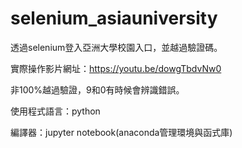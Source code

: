 # selenium_asiauniversity
透過selenium登入亞洲大學校園入口，並越過驗證碼。

實際操作影片網址：https://youtu.be/dowgTbdvNw0

非100%越過驗證，9和0有時候會辨識錯誤。

使用程式語言：python 

編譯器：jupyter notebook(anaconda管理環境與函式庫) 
